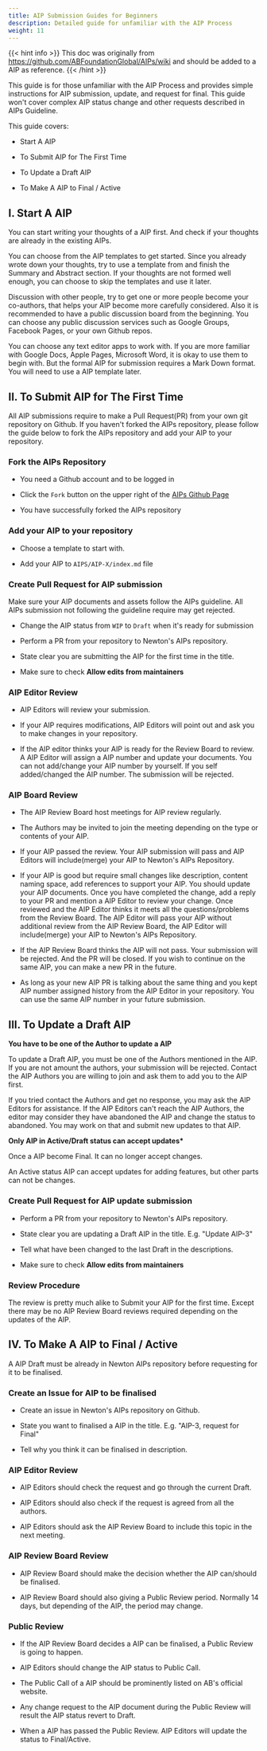 ```yaml
---
title: AIP Submission Guides for Beginners
description: Detailed guide for unfamiliar with the AIP Process
weight: 11
---
```


{{< hint info >}}
This doc was originally from https://github.com/ABFoundationGlobal/AIPs/wiki and should be added to a AIP as reference.
{{< /hint >}}

This guide is for those unfamiliar with the AIP Process and provides simple instructions for AIP submission, update, and request for final. This guide won't cover complex AIP status change and other requests described in AIPs Guideline.

This guide covers:

- Start A AIP

- To Submit AIP for The First Time

- To Update a Draft AIP

- To Make A AIP to Final / Active

## I. Start A AIP

You can start writing your thoughts of a AIP first. And check if your thoughts are already in the existing AIPs.

You can choose from the AIP templates to get started. Since you already wrote down your thoughts, try to use a template from and finish the Summary and Abstract section. If your thoughts are not formed well enough, you can choose to skip the templates and use it later.

Discussion with other people, try to get one or more people become your co-authors, that helps your AIP become more carefully considered. Also it is recommended to have a public discussion board from the beginning. You can choose any public discussion services such as Google Groups, Facebook Pages, or your own Github repos.

You can choose any text editor apps to work with. If you are more familiar with Google Docs, Apple Pages, Microsoft Word, it is okay to use them to begin with. But the formal AIP for submission requires a Mark Down format. You will need to use a AIP template later.

## II. To Submit AIP for The First Time

All AIP submissions require to make a Pull Request(PR) from your own git repository on Github. If you haven't forked the AIPs repository, please follow the guide below to fork the AIPs repository and add your AIP to your repository.

### Fork the AIPs Repository

- You need a Github account and to be logged in

- Click the `Fork` button on the upper right of the [AIPs Github Page](http://github.com/ABFoundationGlobal/aips)

- You have successfully forked the AIPs repository

### Add your AIP to your repository

- Choose a template to start with.

- Add your AIP to `AIPS/AIP-X/index.md` file

### Create Pull Request for AIP submission

Make sure your AIP documents and assets follow the AIPs guideline. All AIPs submission not following the guideline require may get rejected.

- Change the AIP status from `WIP` to `Draft` when it's ready for submission

- Perform a PR from your repository to Newton's AIPs repository.

- State clear you are submitting the AIP for the first time in the title.

- Make sure to check **Allow edits from maintainers**

### AIP Editor Review

- AIP Editors will review your submission.

- If your AIP requires modifications, AIP Editors will point out and ask you to make changes in your repository.

- If the AIP editor thinks your AIP is ready for the Review Board to review. A AIP Editor will assign a AIP number and update your documents. You can not add/change your AIP number by yourself. If you self added/changed the AIP number. The submission will be rejected.

### AIP Board Review

- The AIP Review Board host meetings for AIP review regularly.

- The Authors may be invited to join the meeting depending on the type or contents of your AIP.

- If your AIP passed the review. Your AIP submission will pass and AIP Editors will include(merge) your AIP to Newton's AIPs Repository.

- If your AIP is good but require small changes like description, content naming space, add references to support your AIP. You should update your AIP documents. Once you have completed the change, add a reply to your PR and mention a AIP Editor to review your change. Once reviewed and the AIP Editor thinks it meets all the questions/problems from the Review Board. The AIP Editor will pass your AIP without additional review from the AIP Review Board, the AIP Editor will include(merge) your AIP to Newton's AIPs Repository.

- If the AIP Review Board thinks the AIP will not pass. Your submission will be rejected. And the PR will be closed. If you wish to continue on the same AIP, you can make a new PR in the future.

- As long as your new AIP PR is talking about the same thing and you kept AIP number assigned history from the AIP Editor in your repository. You can use the same AIP number in your future submission.

## III. To Update a Draft AIP

**You have to be one of the Author to update a AIP**

To update a Draft AIP, you must be one of the Authors mentioned in the AIP. If you are not amount the authors, your submission will be rejected. Contact the AIP Authors you are willing to join and ask them to add you to the AIP first.

If you tried contact the Authors and get no response, you may ask the AIP Editors for assistance. If the AIP Editors can't reach the AIP Authors, the editor may consider they have abandoned the AIP and change the status to abandoned. You may work on that and submit new updates to that AIP.

**Only AIP in Active/Draft status can accept updates\***

Once a AIP become Final. It can no longer accept changes.

An Active status AIP can accept updates for adding features, but other parts can not be changes.

### Create Pull Request for AIP update submission

- Perform a PR from your repository to Newton's AIPs repository.

- State clear you are updating a Draft AIP in the title. E.g. "Update AIP-3"

- Tell what have been changed to the last Draft in the descriptions.

- Make sure to check **Allow edits from maintainers**

### Review Procedure

The review is pretty much alike to Submit your AIP for the first time. Except there may be no AIP Review Board reviews required depending on the updates of the AIP.

## IV. To Make A AIP to Final / Active

A AIP Draft must be already in Newton AIPs repository before requesting for it to be finalised.

### Create an Issue for AIP to be finalised

- Create an issue in Newton's AIPs repository on Github.

- State you want to finalised a AIP in the title. E.g. "AIP-3, request for Final"

- Tell why you think it can be finalised in description.

### AIP Editor Review

- AIP Editors should check the request and go through the current Draft.

- AIP Editors should also check if the request is agreed from all the authors.

- AIP Editors should ask the AIP Review Board to include this topic in the next meeting.

### AIP Review Board Review

- AIP Review Board should make the decision whether the AIP can/should be finalised.

- AIP Review Board should also giving a Public Review period. Normally 14 days, but depending of the AIP, the period may change.

### Public Review

- If the AIP Review Board decides a AIP can be finalised, a Public Review is going to happen.

- AIP Editors should change the AIP status to Public Call.

- The Public Call of a AIP should be prominently listed on AB's official website.

- Any change request to the AIP document during the Public Review will result the AIP status revert to Draft.

- When a AIP has passed the Public Review. AIP Editors will update the status to Final/Active.

